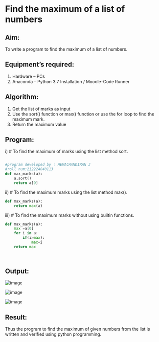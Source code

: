 # Find the maximum of a list of numbers
## Aim:
To write a program to find the maximum of a list of numbers.
## Equipment’s required:
1.	Hardware – PCs
2.	Anaconda – Python 3.7 Installation / Moodle-Code Runner
## Algorithm:
1.	Get the list of marks as input
2.	Use the sort() function or max() function or use the for loop to find the maximum mark.
3.	Return the maximum value
## Program:

i)	# To find the maximum of marks using the list method sort.
```Python

#program developed by : HEMACHANDIRAN J
#roll num:212224040113
def max_marks(a):
    a.sort()
    return a[9]

```

ii)	# To find the maximum marks using the list method max().
```Python
def max_marks(a):
    return max(a)


```

iii) # To find the maximum marks without using builtin functions.
```Python
def max_marks(a):
    max =a[0]
    for i in a:
        if(i>max):
            max=i
    return max
        
    


```



## Output:
![image](https://github.com/user-attachments/assets/39599d1e-f8dd-4848-b5bc-d8a4bfe496fc)

![image](https://github.com/user-attachments/assets/14378cc0-801f-4251-8455-f7e7375017bb)

![image](https://github.com/user-attachments/assets/1c5ae144-2c3a-41bc-abec-727a24cdcaf3)



## Result:
Thus the program to find the maximum of given numbers from the list is written and verified using python programming.
